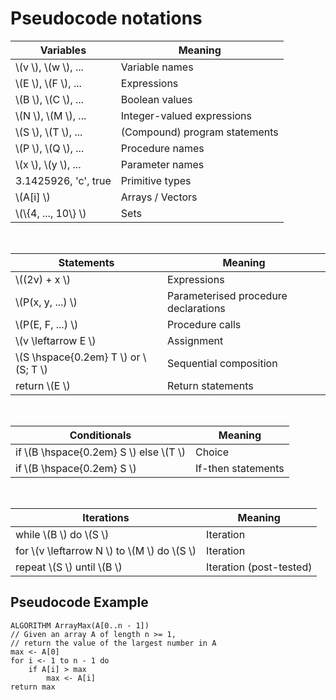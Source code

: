 # Pseudocode notations

| Variables | Meaning |
|-----------|---------|
| \\(v \\), \\(w \\), ... | Variable names |
| \\(E \\), \\(F \\), ... | Expressions |
| \\(B \\), \\(C \\), ... | Boolean values |
| \\(N \\), \\(M \\), ... | Integer-valued expressions |
| \\(S \\), \\(T \\), ... | (Compound) program statements |
| \\(P \\), \\(Q \\), ... | Procedure names |
| \\(x \\), \\(y \\), ... | Parameter names |
| 3.1425926, 'c', true | Primitive types |
| \\(A[i] \\) | Arrays / Vectors |
| \\(\\{4, ..., 10\\} \\) | Sets |

<br />

| Statements | Meaning |
|------------|---------|
| \\((2v) + x \\) | Expressions |
| \\(P(x, y, ...) \\) | Parameterised procedure declarations |
| \\(P(E, F, ...) \\) | Procedure calls |
| \\(v \leftarrow E \\) | Assignment |
| \\(S \hspace{0.2em} T \\) or \\(S; T \\) | Sequential composition |
| return \\(E \\) | Return statements |

<br />

| Conditionals | Meaning |
|--------------|---------|
| if \\(B \hspace{0.2em} S \\) else \\(T \\) | Choice |
| if \\(B \hspace{0.2em} S \\) | If-then statements |

<br />

| Iterations | Meaning |
|-----------|---------|
| while \\(B \\) do \\(S \\) | Iteration |
| for \\(v \leftarrow N \\) to \\(M \\)  do \\(S \\) | Iteration |
| repeat \\(S \\) until \\(B \\) | Iteration (post-tested) |

## Pseudocode Example
```
ALGORITHM ArrayMax(A[0..n - 1])
// Given an array A of length n >= 1, 
// return the value of the largest number in A
max <- A[0]
for i <- 1 to n - 1 do
    if A[i] > max
        max <- A[i]
return max
```
